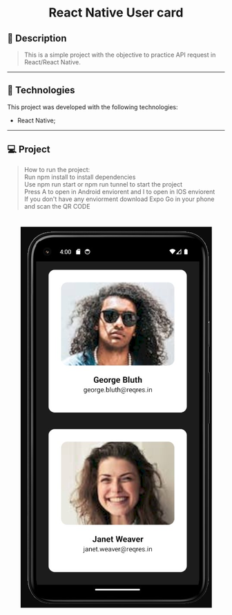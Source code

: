 <!-- <h1 align="center">
    <img src="./git/capa.jpeg"/>
</h1> -->

<h1 align="center">
    React Native User card
</h1>


## 📝 Description

> This is a simple project with the objective to practice API request in React/React Native.
---

## 🚀 Technologies
This project was developed with the following technologies:
* React Native;
---

## 💻 Project
> How to run the project: <br>
> Run npm install to install dependencies<br>
> Use npm run start or npm run tunnel to start the project <br>
> Press A to open in Android enviorent and I to open in IOS enviorent<br>
> If you don't have any enviorment download Expo Go in your phone and scan the QR CODE<br>


<h1 align="center">
    <img src="https://raw.githubusercontent.com/Lucass2021/RN-user-card/main/git_assets/project.jpg"/>
</h1>









